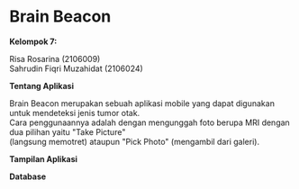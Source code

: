 # Brain Beacon 

**Kelompok 7:**


Risa Rosarina            (2106009)\
Sahrudin Fiqri Muzahidat (2106024)

**Tentang Aplikasi**


Brain Beacon merupakan sebuah aplikasi mobile yang dapat digunakan untuk mendeteksi jenis tumor otak.\
Cara penggunaannya adalah dengan mengunggah foto berupa MRI dengan dua pilihan yaitu "Take Picture"\
(langsung memotret) ataupun "Pick Photo" (mengambil dari galeri).

**Tampilan Aplikasi**

**Database**
